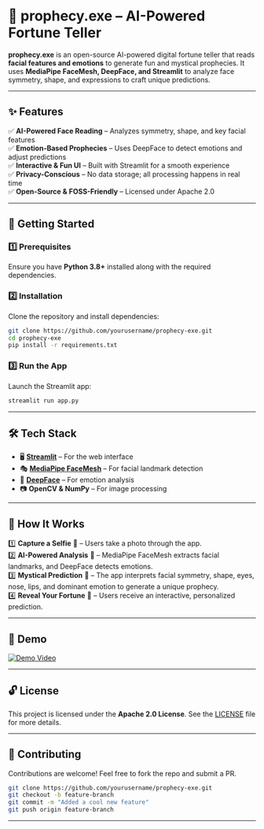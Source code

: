 # 🔮 prophecy.exe – AI-Powered Fortune Teller  

**prophecy.exe** is an open-source AI-powered digital fortune teller that reads **facial features and emotions** to generate fun and mystical prophecies. It uses **MediaPipe FaceMesh, DeepFace, and Streamlit** to analyze face symmetry, shape, and expressions to craft unique predictions.  

---

## ✨ Features  

✅ **AI-Powered Face Reading** – Analyzes symmetry, shape, and key facial features  
✅ **Emotion-Based Prophecies** – Uses DeepFace to detect emotions and adjust predictions  
✅ **Interactive & Fun UI** – Built with Streamlit for a smooth experience  
✅ **Privacy-Conscious** – No data storage; all processing happens in real time  
✅ **Open-Source & FOSS-Friendly** – Licensed under Apache 2.0  

---

## 🚀 Getting Started  

### 1️⃣ Prerequisites  

Ensure you have **Python 3.8+** installed along with the required dependencies.  

### 2️⃣ Installation  

Clone the repository and install dependencies:  

```bash
git clone https://github.com/yourusername/prophecy-exe.git
cd prophecy-exe
pip install -r requirements.txt
```

### 3️⃣ Run the App  

Launch the Streamlit app:  

```bash
streamlit run app.py
```

---

## 🛠️ Tech Stack  

- 🖥️ **[Streamlit](https://streamlit.io/)** – For the web interface  
- 🎭 **[MediaPipe FaceMesh](https://developers.google.com/mediapipe/solutions/vision/face_mesh)** – For facial landmark detection  
- 🤖 **[DeepFace](https://github.com/serengil/deepface)** – For emotion analysis  
- 📷 **OpenCV & NumPy** – For image processing  

---

## 📜 How It Works  

1️⃣ **Capture a Selfie** 📸 – Users take a photo through the app.  
2️⃣ **AI-Powered Analysis** 🤖 – MediaPipe FaceMesh extracts facial landmarks, and DeepFace detects emotions.  
3️⃣ **Mystical Prediction** 🔮 – The app interprets facial symmetry, shape, eyes, nose, lips, and dominant emotion to generate a unique prophecy.  
4️⃣ **Reveal Your Fortune** 🌟 – Users receive an interactive, personalized prediction.  

---

## 🎥 Demo  

[![Demo Video](https://img.shields.io/badge/Watch-Demo-blue?logo=youtube)](https://your-demo-link.com)  

---

## 🔓 License  

This project is licensed under the **Apache 2.0 License**. See the [LICENSE](LICENSE) file for more details.  

---

## 🤝 Contributing  

Contributions are welcome! Feel free to fork the repo and submit a PR.  

```bash
git clone https://github.com/yourusername/prophecy-exe.git
git checkout -b feature-branch
git commit -m "Added a cool new feature"
git push origin feature-branch
```

---
